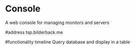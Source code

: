 # Console
A web console for managing monitors and servers

#address
tsp.bilderback.me

#functionality timeline
Query database and display in a table
